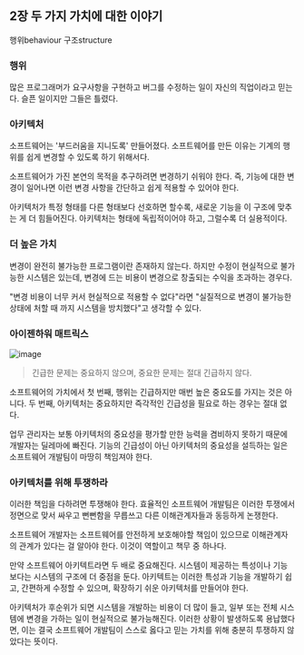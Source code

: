 ## 2장 두 가지 가치에 대한 이야기

행위behaviour
구조structure

### 행위

많은 프로그래머가 요구사항을 구현하고 버그를 수정하는 일이 자신의 직업이라고 믿는다.
슬픈 일이지만 그들은 틀렸다.

### 아키텍처

소프트웨어는 '부드러움을 지니도록' 만들어졌다.
소프트웨어를 만든 이유는 기계의 행위를 쉽게 변경할 수 있도록 하기 위해서다.

소프트웨어가 가진 본연의 목적을 추구하려면
변경하기 쉬워야 한다.
즉, 기능에 대한 변경이 일어나면 이런 변경 사항을 간단하고 쉽게 적용할 수 있어야 한다.

아키텍처가 특정 형태를 다른 형태보다 선호하면 할수록,
새로운 기능을 이 구조에 맞추는 게 더 힘들어진다.
아키텍처는 형태에 독립적이어야 하고, 그럴수록 더 실용적이다.

### 더 높은 가치

변경이 완전히 불가능한 프로그램이란 존재하지 않는다.
하지만 수정이 현실적으로 불가능한 시스템은 있는데,
변경에 드는 비용이 변경으로 창출되는 수익을 초과하는 경우다.

"변경 비용이 너무 커서 현실적으로 적용할 수 없다"라면
"실질적으로 변경이 불가능한 상태에 처할 때 까지 시스템을 방치했다"고 생각할 수 있다.

### 아이젠하워 매트릭스

![image](https://user-images.githubusercontent.com/17442457/219006584-16c1ed2a-dc44-4e85-bd6d-7b16615fe9b3.png)

> 긴급한 문제는 중요하지 않으며, 중요한 문제는 절대 긴급하지 않다.

소프트웨어의 가치에서
첫 번째, 행위는 긴급하지만 매번 높은 중요도를 가지는 것은 아니다.
두 번째, 아키텍처는 중요하지만 즉각적인 긴급성을 필요로 하는 경우는 절대 없다.

업무 관리자는 보통 아키텍처의 중요성을 평가할 만한 능력을 겸비하지 못하기 때문에 개발자는 딜레마에 빠진다.
기능의 긴급성이 아닌 아키텍처의 중요성을 설득하는 일은 소프트웨어 개발팀이 마땅히 책임져야 한다. 

### 아키텍처를 위해 투쟁하라

이러한 책임을 다하려면 투쟁해야 한다. 
효율적인 소프트웨어 개발팀은
이러한 투쟁에서 정면으로 맞서 싸우고
뻔뻔함을 무릅쓰고 다른 이해관계자들과 동등하게 논쟁한다.

소프트웨어 개발자는 소프트웨어를 안전하게 보호해야할 책임이 있으므로
이해관계자의 관계가 있다는 걸 알아야 한다.
이것이 역할이고 책무 중 하나다.

만약 소프트웨어 아키텍트라면 두 배로 중요해진다.
시스템이 제공하는 특성이나 기능 보다는 시스템의 구조에 더 중점을 둔다.
아키텍트는 이러한 특성과 기능을 개발하기 쉽고, 간편하게 수정할 수 있으며, 확장하기 쉬운 아키텍처를 만들어야 한다.

아키텍처가 후순위가 되면 시스템을 개발하는 비용이 더 많이 들고, 일부 또는 전체 시스템에 변경을 가하는 일이 현실적으로 불가능해진다.
이러한 상황이 발생하도록 용납했다면, 이는 결국 소프트웨어 개발팀이 스스로 옳다고 믿는 가치를 위해 충분히 투쟁하지 않았다는 뜻이다. 